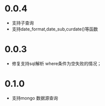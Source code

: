 # 0.0.4 
- 支持子查询
- 支持date_format,date_sub,curdate()等函数

# 0.0.3
-  修复支持sql解析 where条件为空失败的情况；
# 0.1.0
- 支持mongo 数据源查询